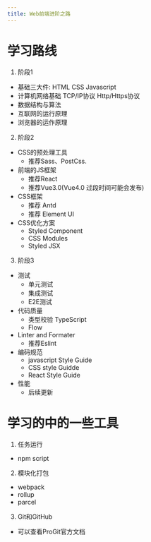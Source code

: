 ```yaml
---
title: Web前端进阶之路
---
```

# 学习路线
1. 阶段1
- 基础三大件: HTML CSS Javascript
- 计算机网络基础 TCP/IP协议 Http/Https协议
- 数据结构与算法
- 互联网的运行原理
- 浏览器的运作原理
2. 阶段2 
- CSS的预处理工具
  - 推荐Sass、PostCss.
- 前端的JS框架
  - 推荐React
  - 推荐Vue3.0(Vue4.0 过段时间可能会发布)
- CSS框架
  - 推荐 Antd
  - 推荐 Element UI
- CSS优化方案
  - Styled Component
  - CSS Modules
  - Styled JSX
3. 阶段3 
- 测试
  - 单元测试
  - 集成测试
  - E2E测试
- 代码质量
  - 类型校验 TypeScript
  - Flow
- Linter and Formater 
  - 推荐Eslint
- 编码规范
  - javascript Style Guide
  - CSS style Guidde
  - React Style Guide
- 性能
  - 后续更新

# 学习的中的一些工具
1. 任务运行
  - npm script
2. 模块化打包
  - webpack
  - rollup
  - parcel
3. Git和GitHub
  - 可以查看ProGit官方文档


